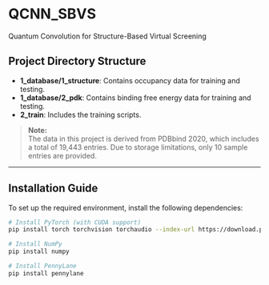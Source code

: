 # QCNN_SBVS
Quantum Convolution for Structure-Based Virtual Screening

## Project Directory Structure
- **1_database/1_structure**: Contains occupancy data for training and testing.
- **1_database/2_pdk**: Contains binding free energy data for training and testing.
- **2_train**: Includes the training scripts.

> **Note:**  
> The data in this project is derived from PDBbind 2020, which includes a total of 19,443 entries. Due to storage limitations, only 10 sample entries are provided.

---

## Installation Guide

To set up the required environment, install the following dependencies:

```bash
# Install PyTorch (with CUDA support)
pip install torch torchvision torchaudio --index-url https://download.pytorch.org/whl/cu117

# Install NumPy
pip install numpy

# Install PennyLane
pip install pennylane
